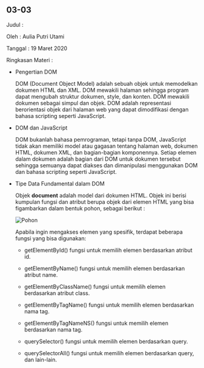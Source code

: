 ## 03-03

Judul :

Oleh : Aulia Putri Utami

Tanggal : 19 Maret 2020

Ringkasan Materi :

- Pengertian DOM

  DOM (Document Object Model) adalah sebuah objek untuk memodelkan dokumen HTML dan XML. DOM mewakili halaman sehingga program dapat mengubah struktur dokumen, style, dan konten. DOM mewakili dokumen sebagai simpul dan objek. DOM adalah representasi berorientasi objek dari halaman web yang dapat dimodifikasi dengan bahasa scripting seperti JavaScript.

- DOM dan JavaScript

  DOM bukanlah bahasa pemrograman, tetapi tanpa DOM, JavaScript tidak akan memiliki model atau gagasan tentang halaman web, dokumen HTML, dokumen XML, dan bagian-bagian komponennya. Setiap elemen dalam dokumen adalah bagian dari DOM untuk dokumen tersebut sehingga semuanya dapat diakses dan dimanipulasi menggunakan DOM dan bahasa scripting seperti JavaScript.  

- Tipe Data Fundamental dalam DOM

  Objek **document** adalah model dari dokumen HTML. Objek ini berisi kumpulan fungsi dan atribut berupa objek dari elemen HTML yang bisa figambarkan dalam bentuk pohon, sebagai berikut :

  ![Pohon](https://www.petanikode.com/img/js/dom/pohon-html.gif)

  Apabila ingin mengakses elemen yang spesifik, terdapat beberapa fungsi yang bisa digunakan:

    - getElementById() fungsi untuk memilih elemen berdasarkan atribut id.
   
    - getElementByName() fungsi untuk memilih elemen berdasarkan atribut name.
    
    - getElementByClassName() fungsi untuk memilih elemen berdasarkan atribut class.
    
    - getElementByTagName() fungsi untuk memilih elemen berdasarkan nama tag.
    
    - getElementByTagNameNS() fungsi untuk memilih elemen berdasarkan nama tag.
    
    - querySelector() fungsi untuk memilih elemen berdasarkan query.
    
    - querySelectorAll() fungsi untuk memilih elemen berdasarkan query, dan lain-lain.